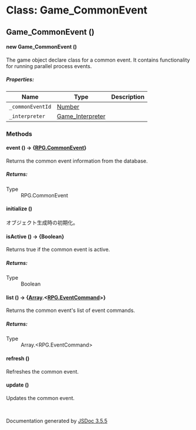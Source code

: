 # Class: Game_CommonEvent

## Game_CommonEvent ()

#### new Game_CommonEvent ()

The game object declare class for a common event. It contains functionality for running parallel process events.

##### Properties:

| Name | Type | Description |
| --- | --- | --- |
| `_commonEventId` | [Number](Number.md) |  |
| `_interpreter` | [Game_Interpreter](Game_Interpreter.md) |  |

<dl>
</dl>

### Methods

#### event () → {[RPG.CommonEvent](RPG.CommonEvent.md)}

Returns the common event information from the database.
<dl>
</dl>

##### Returns:

<dl>
                <dt> Type </dt>
                <dd>
                    <span><a>RPG.CommonEvent</a></span>
                </dd>
            </dl>

#### initialize ()

 オブジェクト生成時の初期化。
<dl>
</dl>

#### isActive () → {Boolean}

Returns true if the common event is active.
<dl>
</dl>

##### Returns:

<dl>
                <dt> Type </dt>
                <dd>
                    <span>Boolean</span>
                </dd>
            </dl>

#### list () → {[Array](Array.md).<[RPG.EventCommand](RPG.EventCommand.md)>}

Returns the common event's list of event commands.
<dl>
</dl>

##### Returns:

<dl>
                <dt> Type </dt>
                <dd>
                    <span><a>Array</a>.&lt;<a>RPG.EventCommand</a>&gt;</span>
                </dd>
            </dl>

#### refresh ()

Refreshes the common event.
<dl>
</dl>

#### update ()

Updates the common event.
<dl>
</dl>
 <br>

  Documentation generated by [JSDoc 3.5.5](https://github.com/jsdoc3/jsdoc)
